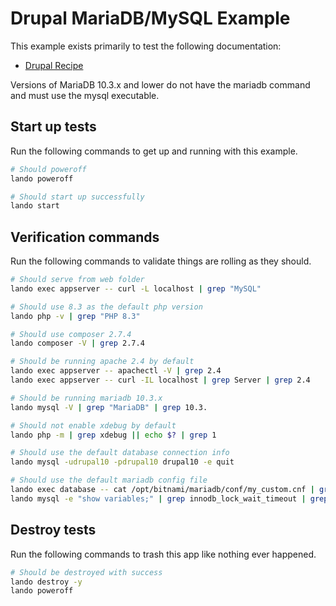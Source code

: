 Drupal MariaDB/MySQL Example
============================

This example exists primarily to test the following documentation:

* [Drupal Recipe](https://docs.devwithlando.io/tutorials/drupal.html)

Versions of MariaDB 10.3.x and lower do not have the mariadb command and must use the mysql executable.

Start up tests
--------------

Run the following commands to get up and running with this example.

```bash
# Should poweroff
lando poweroff

# Should start up successfully
lando start
```

Verification commands
---------------------

Run the following commands to validate things are rolling as they should.

```bash
# Should serve from web folder
lando exec appserver -- curl -L localhost | grep "MySQL"

# Should use 8.3 as the default php version
lando php -v | grep "PHP 8.3"

# Should use composer 2.7.4
lando composer -V | grep 2.7.4

# Should be running apache 2.4 by default
lando exec appserver -- apachectl -V | grep 2.4
lando exec appserver -- curl -IL localhost | grep Server | grep 2.4

# Should be running mariadb 10.3.x
lando mysql -V | grep "MariaDB" | grep 10.3.

# Should not enable xdebug by default
lando php -m | grep xdebug || echo $? | grep 1

# Should use the default database connection info
lando mysql -udrupal10 -pdrupal10 drupal10 -e quit

# Should use the default mariadb config file
lando exec database -- cat /opt/bitnami/mariadb/conf/my_custom.cnf | grep "innodb_lock_wait_timeout = 121"
lando mysql -e "show variables;" | grep innodb_lock_wait_timeout | grep 121
```

Destroy tests
-------------

Run the following commands to trash this app like nothing ever happened.

```bash
# Should be destroyed with success
lando destroy -y
lando poweroff
```
